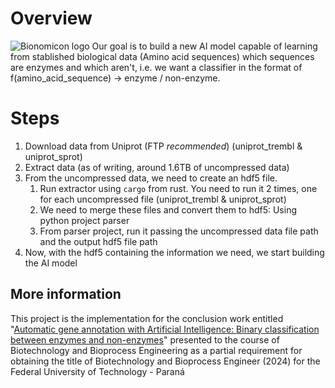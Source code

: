 # Overview

![Bionomicon logo](logo.png "Bionomicon")
Our goal is to build a new AI model capable of learning from stablished biological data (Amino acid sequences) which sequences are enzymes and which aren't, i.e. we want a classifier in the format of f(amino_acid_sequence) -> enzyme / non-enzyme.

# Steps

1. Download data from Uniprot (FTP *recommended*) (uniprot_trembl & uniprot_sprot)
1. Extract data (as of writing, around 1.6TB of uncompressed data)
1. From the uncompressed data, we need to create an hdf5 file.
    1. Run extractor using `cargo` from rust. You need to run it 2 times, one for each uncompressed file (uniprot_trembl & uniprot_sprot)
    1. We need to merge these files and convert them to hdf5: Using python project parser
    1. From parser project, run it passing the uncompressed data file path and the output hdf5 file path
1. Now, with the hdf5 containing the information we need, we start building the AI model

## More information

This project is the implementation for the conclusion work entitled "[Automatic gene annotation with Artificial Intelligence: Binary classification between enzymes and non-enzymes](conclusion_work.pdf)" presented to the course of Biotechnology and Bioprocess Engineering as a partial requirement for obtaining the title of Biotechnology and Bioprocess Engineer (2024) for the Federal University of Technology - Paraná
